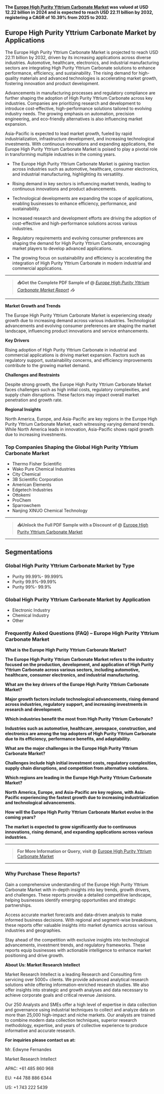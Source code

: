 <p><strong>The <a href="https://www.marketresearchintellect.com/download-sample/?rid=961308&amp;utm_source=Pulse-April-Europe&amp;utm_medium=852">Europe High Purity Yttrium Carbonate Market</a> was valued at USD 12.22 billion in 2024 and is expected to reach USD 22.11 billion by 2032, registering a CAGR of 10.39% from 2025 to 2032.</strong></p><h2>Europe High Purity Yttrium Carbonate Market by Applications&nbsp;</h2><p><p>The Europe High Purity Yttrium Carbonate Market is projected to reach USD 22.11 billion by 2032, driven by its increasing applications across diverse industries. Automotive, healthcare, electronics, and industrial manufacturing sectors are integrating High Purity Yttrium Carbonate solutions to enhance performance, efficiency, and sustainability. The rising demand for high-quality materials and advanced technologies is accelerating market growth, fostering innovation and product development.</p><p>Advancements in manufacturing processes and regulatory compliance are further shaping the adoption of High Purity Yttrium Carbonate across key industries. Companies are prioritizing research and development to introduce cost-effective, high-performance solutions tailored to evolving industry needs. The growing emphasis on automation, precision engineering, and eco-friendly alternatives is also influencing market expansion.</p><p>Asia-Pacific is expected to lead market growth, fueled by rapid industrialization, infrastructure development, and increasing technological investments. With continuous innovations and expanding applications, the Europe High Purity Yttrium Carbonate Market is poised to play a pivotal role in transforming multiple industries in the coming years.</p></p><ul><li><p>The Europe High Purity Yttrium Carbonate Market is gaining traction across industries such as automotive, healthcare, consumer electronics, and industrial manufacturing, highlighting its versatility.</p></li><li><p>Rising demand in key sectors is influencing market trends, leading to continuous innovations and product advancements.</p></li><li><p>Technological developments are expanding the scope of applications, enabling businesses to enhance efficiency, performance, and sustainability.</p></li><li><p>Increased research and development efforts are driving the adoption of cost-effective and high-performance solutions across various industries.</p></li><li><p>Regulatory requirements and evolving consumer preferences are shaping the demand for High Purity Yttrium Carbonate, encouraging market players to develop advanced applications.</p></li><li><p>The growing focus on sustainability and efficiency is accelerating the integration of High Purity Yttrium Carbonate in modern industrial and commercial applications.</p></li></ul><hr /><blockquote><p><strong><span class="font-[700]">📥Get the Complete PDF Sample of @ </span></strong><em><span class="font-[700]"><a href="https://www.marketresearchintellect.com/download-sample/?rid=961308&amp;utm_source=Pulse-April-Europe&amp;utm_medium=852" target="_blank" data-tracking-control-name="article-ssr-frontend-pulse_little-text-block" data-tracking-will-navigate="" data-test-link="">Europe High Purity Yttrium Carbonate Market Report</a>&nbsp;📥</span></em></p></blockquote><hr /><p class="" data-start="77" data-end="360"><strong data-start="77" data-end="105">Market Growth and Trends</strong></p><p class="" data-start="77" data-end="360">The Europe High Purity Yttrium Carbonate Market is experiencing steady growth due to increasing demand across various industries. Technological advancements and evolving consumer preferences are shaping the market landscape, influencing product innovations and service enhancements.</p><p class="" data-start="362" data-end="606"><strong data-start="362" data-end="377">Key Drivers</strong></p><p class="" data-start="362" data-end="606">Rising adoption of High Purity Yttrium Carbonate in industrial and commercial applications is driving market expansion. Factors such as regulatory support, sustainability concerns, and efficiency improvements contribute to the growing market demand.</p><p class="" data-start="608" data-end="849"><strong data-start="608" data-end="637">Challenges and Restraints</strong></p><p class="" data-start="608" data-end="849">Despite strong growth, the Europe High Purity Yttrium Carbonate Market faces challenges such as high initial costs, regulatory complexities, and supply chain disruptions. These factors may impact overall market penetration and growth rate.</p><p class="" data-start="851" data-end="1095"><strong data-start="851" data-end="872">Regional Insights</strong></p><p class="" data-start="851" data-end="1095">North America, Europe, and Asia-Pacific are key regions in the Europe High Purity Yttrium Carbonate Market, each witnessing varying demand trends. While North America leads in innovation, Asia-Pacific shows rapid growth due to increasing investments.</p><p><h3>Top Companies Shaping the Global High Purity Yttrium Carbonate Market </h3><ul><li>Thermo Fisher Scientific</li><li>Wako Pure Chemical Industries</li><li>City Chemical</li><li>3B Scientific Corporation</li><li>American Elements</li><li>Edgetech Industries</li><li>Ottokemi</li><li>ProChem</li><li>Sparrowchem</li><li>Nanjing XINUO Chemical Technology</li></ul></p><hr /><blockquote><p><strong>📥Unlock the Full PDF Sample with a Discount of @</strong> <a href="https://www.marketresearchintellect.com/ask-for-discount/?rid=961308&amp;utm_source=Pulse-April-Europe&amp;utm_medium=852">Europe High Purity Yttrium Carbonate Market</a></p></blockquote><hr /><p><h2>Segmentations</h2><h3>Global High Purity Yttrium Carbonate Market by Type</h3><ul><li>Purity 99.99%- 99.999%</li><li>Purity 99.9%-99.99%</li><li>Purity 99%- 99.9%</li></ul><h3>Global High Purity Yttrium Carbonate Market by Application</h3><ul><li>Electronic Industry</li><li>Chemical Industry</li><li>Other</li></ul></p><h3><strong>Frequently Asked Questions (FAQ) &ndash; Europe High Purity Yttrium Carbonate Market</strong></h3><p><strong>What is the Europe High Purity Yttrium Carbonate Market?</strong></p><p><strong>The Europe High Purity Yttrium Carbonate Market refers to the industry focused on the production, development, and application of High Purity Yttrium Carbonate across various sectors, including automotive, healthcare, consumer electronics, and industrial manufacturing.</strong></p><p><strong>What are the key drivers of the Europe High Purity Yttrium Carbonate Market?</strong></p><p><strong>Major growth factors include technological advancements, rising demand across industries, regulatory support, and increasing investments in research and development.</strong></p><p><strong>Which industries benefit the most from High Purity Yttrium Carbonate?</strong></p><p><strong>Industries such as automotive, healthcare, aerospace, construction, and electronics are among the top adopters of High Purity Yttrium Carbonate due to its efficiency, performance benefits, and adaptability.</strong></p><p><strong>What are the major challenges in the Europe High Purity Yttrium Carbonate Market?</strong></p><p><strong>Challenges include high initial investment costs, regulatory complexities, supply chain disruptions, and competition from alternative solutions.</strong></p><p><strong>Which regions are leading in the Europe High Purity Yttrium Carbonate Market?</strong></p><p><strong>North America, Europe, and Asia-Pacific are key regions, with Asia-Pacific experiencing the fastest growth due to increasing industrialization and technological advancements.</strong></p><p><strong>How will the Europe High Purity Yttrium Carbonate Market evolve in the coming years?</strong></p><p><strong>The market is expected to grow significantly due to continuous innovations, rising demand, and expanding applications across various industries.</strong></p><hr /><blockquote><p><span class="font-[700]"><strong>For More Information or Query, visit&nbsp;@</strong>&nbsp;</span><span class="font-[700]"><a href="https://www.marketresearchintellect.com/product/global-high-purity-yttrium-carbonate-market/?utm_source=Linkedin&utm_medium=852" target="_blank" data-tracking-control-name="article-ssr-frontend-pulse_little-text-block" data-tracking-will-navigate="" data-test-link="">Europe High Purity Yttrium Carbonate Market</a></span></p></blockquote><hr /><h3><strong data-start="0" data-end="31">Why Purchase These Reports?</strong></h3><p class="" data-start="35" data-end="297">Gain a comprehensive understanding of the Europe High Purity Yttrium Carbonate Market with in-depth insights into key trends, growth drivers, and challenges. These reports provide a detailed competitive landscape, helping businesses identify emerging opportunities and strategic partnerships.</p><p class="" data-start="299" data-end="540">Access accurate market forecasts and data-driven analysis to make informed business decisions. With regional and segment-wise breakdowns, these reports offer valuable insights into market dynamics across various industries and geographies.</p><p class="" data-start="542" data-end="784">Stay ahead of the competition with exclusive insights into technological advancements, investment trends, and regulatory frameworks. These reports equip businesses with actionable intelligence to enhance market positioning and drive growth.</p><p><strong><span class="font-[700]">About Us: Market Research Intellect</span></strong></p><p><span class="">Market Research Intellect is a leading Research and Consulting firm servicing over 5000+ clients. We provide advanced analytical research solutions while offering information-enriched research studies.&nbsp;</span>We also offer insights into strategic and growth analyses and data necessary to achieve corporate goals and critical revenue Janisions.</p><p><span class="">Our 250 Analysts and SMEs offer a high level of expertise in data collection and governance using industrial techniques to collect and analyze data on more than 25,000 high-impact and niche markets. Our analysts are trained to combine modern data collection techniques, superior research methodology, expertise, and years of collective experience to produce informative and accurate research.</span></p><p><strong>For inquiries please contact us at:</strong></p><p>Mr. Edwyne Fernandes</p><p>Market Research Intellect</p><p>APAC: +61 485 860 968</p><p>EU: +44 788 886 6344</p><p>US: +1 743 222 5439</p>